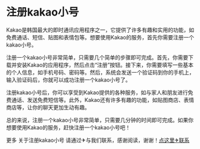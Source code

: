 # 注册kakao小号

Kakao是韩国最大的即时通讯应用程序之一，它提供了许多有趣和实用的功能，如免费通话、短信、贴图和表情包等。想要使用Kakao的服务，首先你需要注册一个kakao小号。

注册一个kakao小号非常简单，只需要几个简单的步骤即可完成。首先，你需要下载并安装Kakao的应用程序，然后点击“注册”按钮。接下来，你需要填写一些基本的个人信息，如手机号码、密码等。然后，系统会发送一个验证码到你的手机上，输入验证码后，你就可以成功注册一个kakao小号了。

注册kakao小号后，你可以享受到Kakao提供的各种服务，如与家人和朋友进行免费通话、发送免费短信等。此外，Kakao还有许多有趣的功能，如贴图商店、表情商店等，让你的聊天更加生动有趣。

总的来说，注册一个kakao小号非常简单，只需要几分钟的时间即可完成。如果你想要使用Kakao的服务，赶快注册一个kakao小号吧！

更多 关于注册kakao小号 请通过✈与我们联系，感谢阅读，谢谢！[点这里✈联系](https://w.k02.cc)